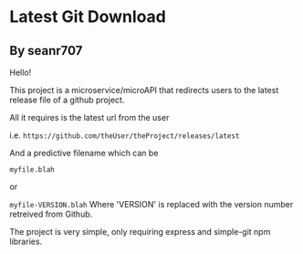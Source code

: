 # Latest Git Download
## By seanr707

Hello!

This project is a microservice/microAPI that redirects users to the latest release file of a github project. 

All it requires is the latest url from the user

i.e. `https://github.com/theUser/theProject/releases/latest`

And a predictive filename which can be

`myfile.blah`

or

`myfile-VERSION.blah` Where 'VERSION' is replaced with the version number retreived from Github.

The project is very simple, only requiring express and simple-git npm libraries.

